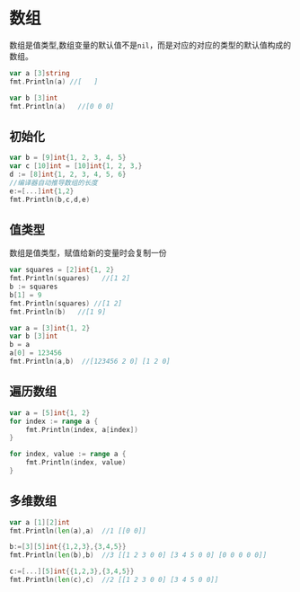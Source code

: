 # 数组

数组是值类型,数组变量的默认值不是`nil`，而是对应的对应的类型的默认值构成的数组。

```go
var a [3]string
fmt.Println(a) //[   ]

var b [3]int
fmt.Println(a)   //[0 0 0]
```

## 初始化

```go
var b = [9]int{1, 2, 3, 4, 5}
var c [10]int = [10]int{1, 2, 3,}
d := [8]int{1, 2, 3, 4, 5, 6}
//编译器自动推导数组的长度
e:=[...]int{1,2}
fmt.Println(b,c,d,e)
```

## 值类型

数组是值类型，赋值给新的变量时会复制一份

```go
var squares = [2]int{1, 2} 
fmt.Println(squares)   //[1 2]
b := squares 
b[1] = 9
fmt.Println(squares) //[1 2]
fmt.Println(b)   //[1 9]

var a = [3]int{1, 2}
var b [3]int
b = a
a[0] = 123456
fmt.Println(a,b)  //[123456 2 0] [1 2 0]
```

## 遍历数组

```go
var a = [5]int{1, 2}
for index := range a {
    fmt.Println(index, a[index])
} 

for index, value := range a {
    fmt.Println(index, value)
}
````

## 多维数组

```go
var a [1][2]int
fmt.Println(len(a),a)  //1 [[0 0]]

b:=[3][5]int{{1,2,3},{3,4,5}}
fmt.Println(len(b),b)  //3 [[1 2 3 0 0] [3 4 5 0 0] [0 0 0 0 0]]

c:=[...][5]int{{1,2,3},{3,4,5}}
fmt.Println(len(c),c)  //2 [[1 2 3 0 0] [3 4 5 0 0]]
```